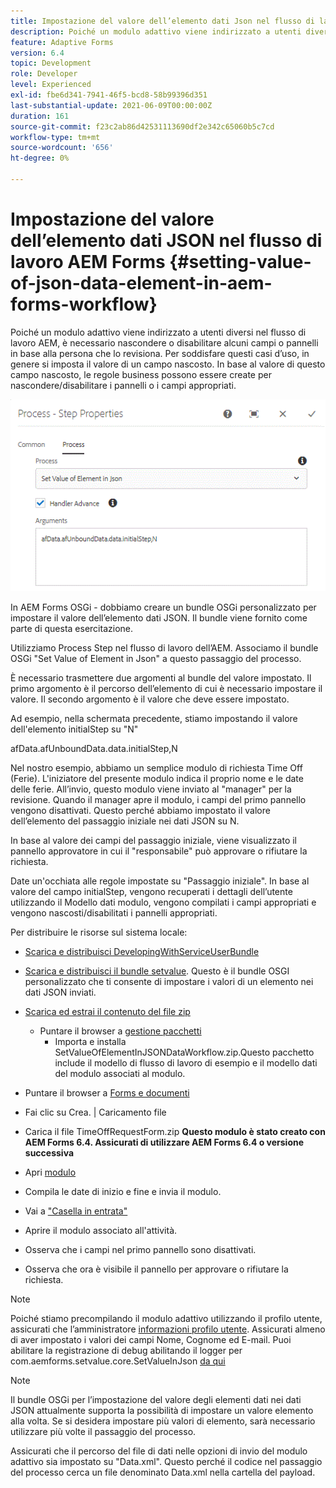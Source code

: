 ```yaml
---
title: Impostazione del valore dell’elemento dati Json nel flusso di lavoro di AEM Forms
description: Poiché un modulo adattivo viene indirizzato a utenti diversi nel flusso di lavoro AEM, è necessario nascondere o disabilitare alcuni campi o pannelli in base alla persona che lo revisiona. Per soddisfare questi casi d’uso, in genere si imposta il valore di un campo nascosto. In base al valore di questo campo nascosto, le regole business possono essere create per nascondere/disabilitare i pannelli o i campi appropriati.
feature: Adaptive Forms
version: 6.4
topic: Development
role: Developer
level: Experienced
exl-id: fbe6d341-7941-46f5-bcd8-58b99396d351
last-substantial-update: 2021-06-09T00:00:00Z
duration: 161
source-git-commit: f23c2ab86d42531113690df2e342c65060b5c7cd
workflow-type: tm+mt
source-wordcount: '656'
ht-degree: 0%

---
```


# Impostazione del valore dell’elemento dati JSON nel flusso di lavoro AEM Forms {#setting-value-of-json-data-element-in-aem-forms-workflow}

Poiché un modulo adattivo viene indirizzato a utenti diversi nel flusso di lavoro AEM, è necessario nascondere o disabilitare alcuni campi o pannelli in base alla persona che lo revisiona. Per soddisfare questi casi d’uso, in genere si imposta il valore di un campo nascosto. In base al valore di questo campo nascosto, le regole business possono essere create per nascondere/disabilitare i pannelli o i campi appropriati.

![Impostazione del valore di un elemento nei dati JSON](assets/capture-3.gif)

In AEM Forms OSGi - dobbiamo creare un bundle OSGi personalizzato per impostare il valore dell’elemento dati JSON. Il bundle viene fornito come parte di questa esercitazione.

Utilizziamo Process Step nel flusso di lavoro dell’AEM. Associamo il bundle OSGi &quot;Set Value of Element in Json&quot; a questo passaggio del processo.

È necessario trasmettere due argomenti al bundle del valore impostato. Il primo argomento è il percorso dell’elemento di cui è necessario impostare il valore. Il secondo argomento è il valore che deve essere impostato.

Ad esempio, nella schermata precedente, stiamo impostando il valore dell&#39;elemento initialStep su &quot;N&quot;

afData.afUnboundData.data.initialStep,N

Nel nostro esempio, abbiamo un semplice modulo di richiesta Time Off (Ferie). L&#39;iniziatore del presente modulo indica il proprio nome e le date delle ferie. All’invio, questo modulo viene inviato al &quot;manager&quot; per la revisione. Quando il manager apre il modulo, i campi del primo pannello vengono disattivati. Questo perché abbiamo impostato il valore dell’elemento del passaggio iniziale nei dati JSON su N.

In base al valore dei campi del passaggio iniziale, viene visualizzato il pannello approvatore in cui il &quot;responsabile&quot; può approvare o rifiutare la richiesta.

Date un&#39;occhiata alle regole impostate su &quot;Passaggio iniziale&quot;. In base al valore del campo initialStep, vengono recuperati i dettagli dell’utente utilizzando il Modello dati modulo, vengono compilati i campi appropriati e vengono nascosti/disabilitati i pannelli appropriati.

Per distribuire le risorse sul sistema locale:

* [Scarica e distribuisci DevelopingWithServiceUserBundle](/help/forms/assets/common-osgi-bundles/DevelopingWithServiceUser.jar)

* [Scarica e distribuisci il bundle setvalue](/help/forms/assets/common-osgi-bundles/SetValueApp.core-1.0-SNAPSHOT.jar). Questo è il bundle OSGI personalizzato che ti consente di impostare i valori di un elemento nei dati JSON inviati.

* [Scarica ed estrai il contenuto del file zip](assets/set-value-jsondata.zip)
   * Puntare il browser a [gestione pacchetti](http://localhost:4502/crx/packmgr/index.jsp)
      * Importa e installa SetValueOfElementInJSONDataWorkflow.zip.Questo pacchetto include il modello di flusso di lavoro di esempio e il modello dati del modulo associati al modulo.

* Puntare il browser a [Forms e documenti](http://localhost:4502/aem/forms.html/content/dam/formsanddocuments)
* Fai clic su Crea. | Caricamento file
* Carica il file TimeOffRequestForm.zip
  **Questo modulo è stato creato con AEM Forms 6.4. Assicurati di utilizzare AEM Forms 6.4 o versione successiva**
* Apri [modulo](http://localhost:4502/content/dam/formsanddocuments/timeoffrequest/jcr:content?wcmmode=disabled)
* Compila le date di inizio e fine e invia il modulo.
* Vai a [&quot;Casella in entrata&quot;](http://localhost:4502/aem/inbox)
* Aprire il modulo associato all&#39;attività.
* Osserva che i campi nel primo pannello sono disattivati.
* Osserva che ora è visibile il pannello per approvare o rifiutare la richiesta.

>[!NOTE]
>
>Poiché stiamo precompilando il modulo adattivo utilizzando il profilo utente, assicurati che l’amministratore [informazioni profilo utente](http://localhost:4502/security/users.html). Assicurati almeno di aver impostato i valori dei campi Nome, Cognome ed E-mail.
>Puoi abilitare la registrazione di debug abilitando il logger per com.aemforms.setvalue.core.SetValueInJson [da qui](http://localhost:4502/system/console/slinglog)

>[!NOTE]
>
>Il bundle OSGi per l’impostazione del valore degli elementi dati nei dati JSON attualmente supporta la possibilità di impostare un valore elemento alla volta. Se si desidera impostare più valori di elemento, sarà necessario utilizzare più volte il passaggio del processo.
>
>Assicurati che il percorso del file di dati nelle opzioni di invio del modulo adattivo sia impostato su &quot;Data.xml&quot;. Questo perché il codice nel passaggio del processo cerca un file denominato Data.xml nella cartella del payload.
